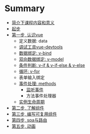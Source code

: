 # Summary

* [简介下课程内容和意义](README.md)
* [起步](yin-ru-vue.md)
* [第一步, 认识vue](di-yi-6b652c-xi-guan-vue.md)
  * 定义数据: data
  * [调试工具vue-devtools](diao-shi-gong-ju-vue-devtools.md)
  * [数据绑定: v-bind](v-bind.md)
  * [双向数据绑定: v-model](chu-li-yong-hu-shu-51653a-v-model.md)
  * [条件判断: v-if & v-if-else & v-else](tiao-jian-yu-xun-huan.md)
  * [循环: v-for](xun-huan.md)
  * 表单输入绑定
  * [事件处理: methods](shi-jian-chu-li.md)
    * [监听事件](shi-jian-chu-li/jian-ting-shi-jian.md)
    * 方法事件处理器
  * [实例生命周期](shi-li-sheng-ming-zhou-qi.md)
* [第二步, 了解组件](di-er-6b652c-bian-xie-zu-jian.md)
* [第三步, 编写可复用组件](di-san-6b652c-bian-xie-ke-fu-yong-zu-jian.md)
* [第四步, spa与路由](lu-you.md)
* [第五步, 动画](di-wu-6b652c-dong-hua.md)

